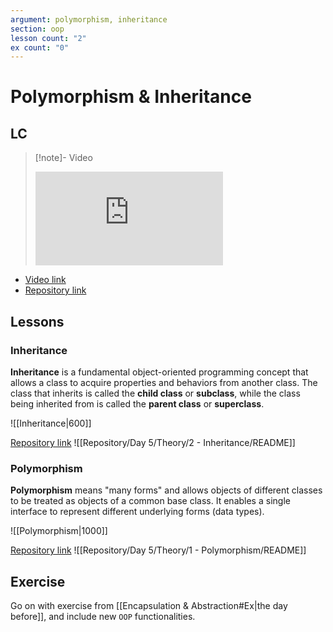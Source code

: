 ```yaml
---
argument: polymorphism, inheritance
section: oop
lesson count: "2"
ex count: "0"
---
```

# Polymorphism & Inheritance
## LC

> [!note]- Video
> <div class="iframe-container"> <iframe src="https://us02web.zoom.us/rec/share/8bPDgpuo0iJz3a8Tc7p5Zb0MWTTAKTQcCmq5TIzXwNiikZCsWrQVsVy95i_ubmtd.89F23p88ippj33zJ" frameborder="0" allowfullscreen></iframe> </div>

- [Video link](https://us02web.zoom.us/rec/share/8bPDgpuo0iJz3a8Tc7p5Zb0MWTTAKTQcCmq5TIzXwNiikZCsWrQVsVy95i_ubmtd.89F23p88ippj33zJ)
- [Repository link](https://github.com/Guybrush3791/boolean-uk-2-fortnox-inheritance-and-polymorphism.git)

## Lessons
### Inheritance
**Inheritance** is a fundamental object-oriented programming concept that allows a class to acquire properties and behaviors from another class. The class that inherits is called the **child class** or **subclass**, while the class being inherited from is called the **parent class** or **superclass**.

![[Inheritance|600]]

[Repository link](https://github.com/boolean-uk/java-tdd-oop-inheritance.git)
![[Repository/Day 5/Theory/2 - Inheritance/README]]

### Polymorphism
**Polymorphism** means "many forms" and allows objects of different classes to be treated as objects of a common base class. It enables a single interface to represent different underlying forms (data types).

![[Polymorphism|1000]]

[Repository link](https://github.com/boolean-uk/java-tdd-oop-polymorphism.git)
![[Repository/Day 5/Theory/1 - Polymorphism/README]]


## Exercise
Go on with exercise from [[Encapsulation & Abstraction#Ex|the day before]], and include new `OOP` functionalities.